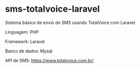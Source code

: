 # sms-totalvoice-laravel
Sistema básico de envio de SMS usando TotalVoice com Laravel

Linguagem: PHP

Framework: Laravel

Banco de dados: Mysql 

API de SMS: https://www.totalvoice.com.br/
